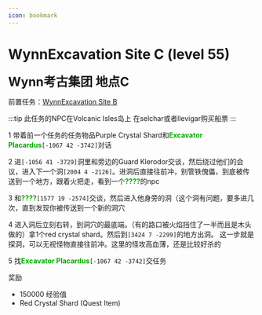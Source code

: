 ```yaml
---
icon: bookmark
---
```



# WynnExcavation Site C (level 55)
<span style="font-size: 25px;">**Wynn考古集团 地点C**</span>

前置任务：[WynnExcavation Site B](/quests/lvl41-50/level%2046%20-%20WynnExcavation%20Site%20B.html)

:::tip
此任务的NPC在Volcanic Isles岛上 在selchar或者llevigar购买船票
:::

1 带着前一个任务的任务物品Purple Crystal Shard和<font color=00AA00>**Excavator Placardus**</font>`[-1067 42 -3742]`对话

2 进`[-1056 41 -3729]`洞里和旁边的Guard Klerodor交谈，然后绕过他们的会议，进入下一个洞`[2004 4 -2126]`。进洞后直接往前冲，别管铁傀儡，到底被传送到一个地方，跟着火把走，看到一个<font color=00AA00>**????**</font>的npc

3 和<font color=00AA00>**????**</font>`[1577 19 -2574]`交谈，然后进入他身旁的洞（这个洞有问题，要多进几次，直到发现你被传送到一个新的洞穴

4 进入洞后立刻右转，到洞穴的最底端。（有的路口被火焰挡住了一半而且是木头做的）拿1个red crystal shard。然后到`[3424 7 -2299]`的地方出洞。
这一步就是探洞，可以无视怪物直接往前冲。这里的怪攻高血薄，还是比较好杀的

5 找<font color=00AA00>**Excavator Placardus**</font>`[-1067 42 -3742]`交任务

奖励
+ 150000 经验值
+ Red Crystal Shard (Quest Item)